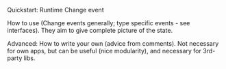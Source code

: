 Quickstart: Runtime Change event

How to use (Change events generally; type specific events - see interfaces). They aim to give complete picture of the state.

Advanced: How to write your own (advice from comments). Not necessary for own apps, but can be useful (nice modularity), and necessary for 3rd-party libs.
